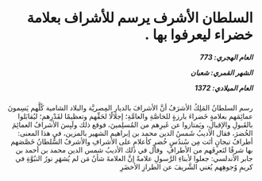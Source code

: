 <h1 dir="rtl">السلطان الأشرف يرسم للأشراف بعلامة خضراء ليعرفوا بها .</h1>

<h5 dir="rtl">العام الهجري:  773

الشهر القمري: شعبان

العام الميلادي: 1372</h5>

<p dir="rtl">رسم السلطانُ المَلِكُ الأشرَفُ أنَّ الأشرافَ بالديارِ المِصريَّة والبلاد الشامية كُلَّهم يَسِمونَ عمائِمَهم بعلامةٍ خَضراءَ بارزةٍ للخاصَّةِ والعامَّةِ؛ إجلالًا لحَقِّهم وتعظيمًا لقَدْرِهم؛ ليُقابَلوا بالقَبولِ والإقبالِ، ويَمتازوا عن غَيرِهم من المُسلِمينَ، فوقع ذلك ولَبِسَ الأشرافُ العمائِمَ الخُضرَ، فقال الأديبُ شَمسُ الدين محمد بن إبراهيم الشهير بالمزين، في هذا المعنى:
أطرافُ تيجانٍ أتَت مِن سُندُسٍ 
خُضرٍ كأعلامٍ على الأشرافِ
والأشرفُ السُّلطانُ خَصَّصَهم بها
شرفًا لنَعرِفَهم من الأطرافِ
 وقال في ذلك الأديبُ شمس الدين محمد بن أحمد بن جابر الأندلسي: 
جعلوا لأبناءِ الرَّسولِ علامةً
إنَّ العلامةَ شأنُ مَن لم يُشهَرِ
نورُ النبُوَّةِ في كريمِ وُجوهِهم
يُغني الشَّريفَ عن الطرازِ الأخضَرِ</p></br>
